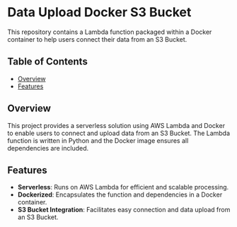 # Data Upload Docker S3 Bucket

This repository contains a Lambda function packaged within a Docker container to help users connect their data from an S3 Bucket.

## Table of Contents

- [Overview](#overview)
- [Features](#features)

## Overview


This project provides a serverless solution using AWS Lambda and Docker to enable users to connect and upload data from an S3 Bucket. The Lambda function is written in Python and the Docker image ensures all dependencies are included.

## Features

- **Serverless**: Runs on AWS Lambda for efficient and scalable processing.
- **Dockerized**: Encapsulates the function and dependencies in a Docker container.
- **S3 Bucket Integration**: Facilitates easy connection and data upload from an S3 Bucket.

